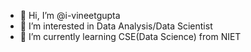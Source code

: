 - 👋 Hi, I’m @i-vineetgupta
- 👀 I’m interested in Data Analysis/Data Scientist
- 🌱 I’m currently learning CSE(Data Science) from NIET
